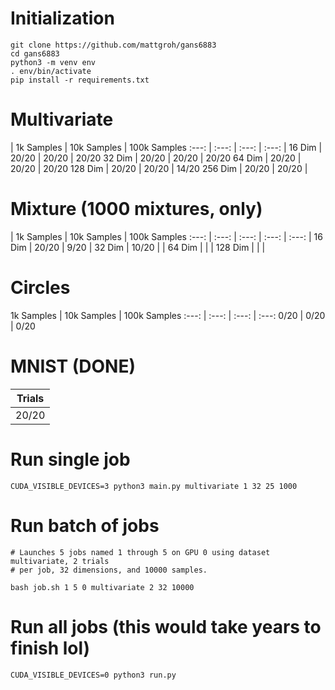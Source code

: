 # Initialization
```
git clone https://github.com/mattgroh/gans6883  
cd gans6883
python3 -m venv env  
. env/bin/activate
pip install -r requirements.txt  
```

# Multivariate

| 1k Samples | 10k Samples | 100k Samples
:---: | :---: | :---: | :---: |
16 Dim | 20/20 | 20/20 | 20/20
32 Dim | 20/20 | 20/20 | 20/20
64 Dim | 20/20 | 20/20 | 20/20
128 Dim | 20/20 | 20/20 | 14/20
256 Dim | 20/20 | 20/20 |
<!-- 512 Dim |  19/20| 12/20 |
1024 Dim | 8/20 | 5/20 | -->

# Mixture (1000 mixtures, only)

 | 1k Samples | 10k Samples | 100k Samples
:---: | :---: | :---: | :---: | :---: |
16 Dim | 20/20 | 9/20 |
32 Dim | 10/20  |  |
64 Dim  |  |  |
128 Dim |  |  |

# Circles

1k Samples | 10k Samples | 100k Samples
:---: | :---: | :---: | :---:
0/20 | 0/20 | 0/20

# MNIST (DONE)

Trials |
:---: |
20/20 |


# Run single job
```
CUDA_VISIBLE_DEVICES=3 python3 main.py multivariate 1 32 25 1000
```

# Run batch of jobs
```
# Launches 5 jobs named 1 through 5 on GPU 0 using dataset multivariate, 2 trials
# per job, 32 dimensions, and 10000 samples.

bash job.sh 1 5 0 multivariate 2 32 10000
```

# Run all jobs (this would take years to finish lol)
```
CUDA_VISIBLE_DEVICES=0 python3 run.py
```

